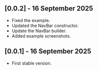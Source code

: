## [0.0.2] - 16 September 2025
 - Fixed the example.
 - Updated the NavBar constructor.
 - Update the NavBar builder.
 - Added example screenshots.


## [0.0.1] - 16 September 2025
 
 - First stable version.

